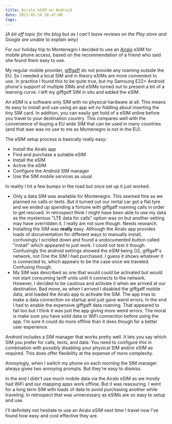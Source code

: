 ```yaml
---
title: Airalo eSIM on Android
date: 2023-05-16 16:47:00
tags:
---
```


*[A bit off topic for ths blog but as I can't leave reviews on the Play store and Google are unable to explain why]*

For our holiday trip to Montenegro I decided to use an [Airalo](https://www.airalo.com/) eSIM for mobile phone access, based on the recommendation of a friend who said she found them easy to use.

My regular mobile provider, [giffgaff](https://www.giffgaff.com/) do not provide any roaming outside the EU. So I needed a local SIM and in theory eSIMs are more convenient to use. In practice I found this to be quite true, but my Samsung E22+ Android phone's support of multiple SIMs and eSIMs turned out to present a bit of a learning curve. I left my giffgsff SIM in situ and added the eSIM.

An eSIM is a software only SIM with no physical hardware at all. This means its easy to install and use using an app wit no fiddling about inserting the tiny SIM card. In addition, you can easily get hold of a eSIM online before you travel to your destination country. This compares well with the convenience of buying a EU wide SIM that can be used in many countries (and that was was no use to me as Montenegro is not in the EU).

The eSIM setup process is basically really easy:

- Install the Airalo app
- Find and purchase a suitable eSIM
- Install the eSIM
- Active the eSIM
- Configure the Android SIM manager
- Use the SIM mobile services as usual

In reality I hit a few bumps in the road but once set up it just worked.

- Only a data SIM was available for Montenegro. This seemed fine as we planned no calls or texts. But it turned out our rental car got a flat tyre and we ended up spending a fortune with giffgaff roaming calls in order to get rescued. In retrospect think I might have been able to use my data as the mysterious "LTE data for calls" option was on but another setting may have overridden it. I really am not sure though. Needs research.
- Installing the SIM was **really** easy. Although the Airalo app provides loads of documentation for different ways to manually install, confusingly I scrolled down and found a undocumented button called "install" which appeared to just work. I could not test it though. Confusingly the android settings showed the eSIM being O2, giffgaff's network, not One the SIM I had purchased. I guess it shows whatever it is connected to, which appears to be the case once we traveled. Confusing though.
- My SIM was described as one that would could be activated but would not start consuming tariff units until it connects to the network. However, I decided to be cautious and activate it when we arrived at our destination. Bad move, as when I arrived I disabled the giffgaff mobile data, and loaded the Airalo app to activate the SIM. The app tries to make a data connection on startup and just gave weird errors. In the end I had to enable the expensive giffgaff data roaming. That appeared to fail too but I think it was just the app giving more weird errors. The moral is make sure you have solid data or WiFi connection before using the app. I'm sure it could do more offline than it does though for a better user experience.

Android includes a SIM manager that works pretty well. It lets you say which SIM you prefer for calls, texts, and data. You need to configure this in combination with possibly disabling your physical SIM and/or eSIM as required. This does offer flexibility at the expense of more complexity.

Annoyingly, when I switch my phone on each morning the SIM manager always gives two annoying prompts. But they're easy to dismiss.

In the end I didn't use much mobile data via the Airalo eSIM as we mostly had WiFi and our mapping apps work offline. But it was reassuring. I went for a long term SIM with loads of data to avoid purchasing another while traveling. In retrospect that was unnecessary as eSIMs are so easy to setup and use.

I'll definitely not hesitate to use an Airalo eSIM next time I travel now I've found how easy and cost effective they are.